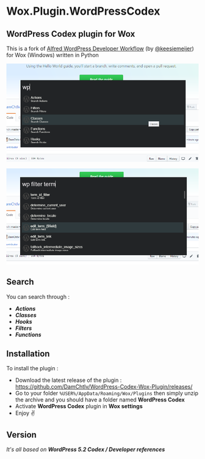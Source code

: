 Wox.Plugin.WordPressCodex
=====================

WordPress Codex plugin for Wox
------------------------------

This is a fork of [Alfred WordPress Developer Workflow](https://github.com/keesiemeijer/alfred-wordpress-developer-workflow) (by [@keesiemeijer](https://github.com/keesiemeijer)) for Wox (Windows) written in Python


[![Screen 1](https://github.com/DamChtlv/WordPress-Codex-Wox-Plugin/blob/screenshots/Screenshots/screen1.png)](#screen1)

[![Screen 2](https://github.com/DamChtlv/WordPress-Codex-Wox-Plugin/blob/screenshots/Screenshots/screen2.png)](#screen2)

Search
---------

You can search through :
- ***Actions***
- ***Classes***
- ***Hooks***
- ***Filters***
- ***Functions***

Installation
---------
To install the plugin :
- Download the latest release of the plugin : https://github.com/DamChtlv/WordPress-Codex-Wox-Plugin/releases/
- Go to your folder `%USER%/AppData/Roaming/Wox/Plugins` then simply unzip the archive and you should have a folder named **WordPress Codex**
- Activate **WordPress Codex** plugin in **Wox settings**
- Enjoy ✌ 

Version
-------
*It's all based on **WordPress 5.2 Codex / Developer references***

